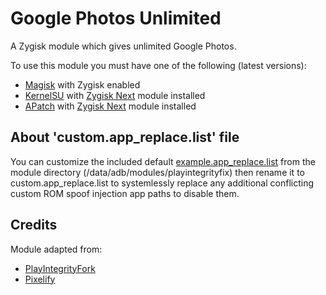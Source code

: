 # Google Photos Unlimited
A Zygisk module which gives unlimited Google Photos.

To use this module you must have one of the following (latest versions):

- [Magisk](https://github.com/topjohnwu/Magisk) with Zygisk enabled
- [KernelSU](https://github.com/tiann/KernelSU) with [Zygisk Next](https://github.com/Dr-TSNG/ZygiskNext) module installed
- [APatch](https://github.com/bmax121/APatch) with [Zygisk Next](https://github.com/Dr-TSNG/ZygiskNext) module installed

## About 'custom.app_replace.list' file

You can customize the included default [example.app_replace.list](https://raw.githubusercontent.com/Rev4N1/GPhotos-Unlimited/main/example.app_replace.list) from the module directory (/data/adb/modules/playintegrityfix) then rename it to custom.app_replace.list to systemlessly replace any additional conflicting custom ROM spoof injection app paths to disable them.

## Credits

Module adapted from:

- [PlayIntegrityFork](https://github.com/osm0sis/PlayIntegrityFork)
- [Pixelify](https://github.com/Kingsman44/Pixelify)
